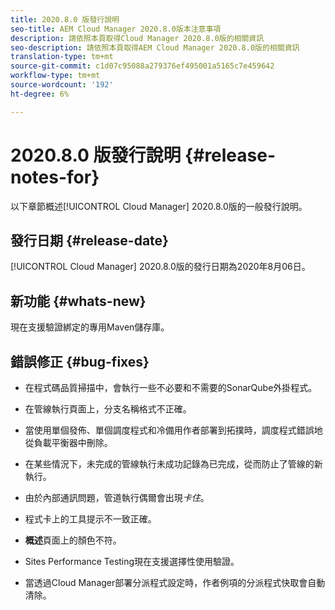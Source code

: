 ```yaml
---
title: 2020.8.0 版發行說明
seo-title: AEM Cloud Manager 2020.8.0版本注意事項
description: 請依照本頁取得Cloud Manager 2020.8.0版的相關資訊
seo-description: 請依照本頁取得AEM Cloud Manager 2020.8.0版的相關資訊
translation-type: tm+mt
source-git-commit: c1d07c95088a279376ef495001a5165c7e459642
workflow-type: tm+mt
source-wordcount: '192'
ht-degree: 6%

---
```


# 2020.8.0 版發行說明 {#release-notes-for}

以下章節概述[!UICONTROL Cloud Manager] 2020.8.0版的一般發行說明。

## 發行日期 {#release-date}

[!UICONTROL Cloud Manager] 2020.8.0版的發行日期為2020年8月06日。

## 新功能 {#whats-new}

現在支援驗證綁定的專用Maven儲存庫。

## 錯誤修正 {#bug-fixes}

* 在程式碼品質掃描中，會執行一些不必要和不需要的SonarQube外掛程式。

* 在管線執行頁面上，分支名稱格式不正確。

* 當使用單個發佈、單個調度程式和冷備用作者部署到拓撲時，調度程式錯誤地從負載平衡器中刪除。

* 在某些情況下，未完成的管線執行未成功記錄為已完成，從而防止了管線的新執行。

* 由於內部通訊問題，管道執行偶爾會出現&#x200B;*卡住*。

* 程式卡上的工具提示不一致正確。

* **概述**&#x200B;頁面上的顏色不符。

* Sites Performance Testing現在支援選擇性使用驗證。

* 當透過Cloud Manager部署分派程式設定時，作者例項的分派程式快取會自動清除。

